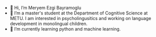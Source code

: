 - 👋 Hi, I’m Meryem Ezgi Bayramoglu
- 👀 I’m a master's student at the Department of Cognitive Science at METU. I am interested in psycholingusitics and working on language development in monolingual children. 
- 🌱 I’m currently learning python and machine learning. 

<!---
MeryemEzgiBayramoglu/MeryemEzgiBayramoglu is a ✨ special ✨ repository because its `README.md` (this file) appears on your GitHub profile.
You can click the Preview link to take a look at your changes.
--->
